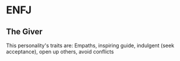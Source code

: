 # ENFJ

## The Giver

This personality's traits are:
 Empaths, inspiring guide, indulgent (seek acceptance), open up others, avoid conflicts
